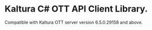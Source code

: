 # Kaltura C# OTT API Client Library.
Compatible with Kaltura OTT server version 6.5.0.29158 and above.
